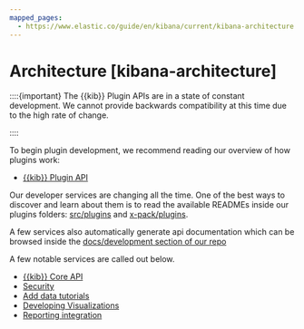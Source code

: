 ```yaml
---
mapped_pages:
  - https://www.elastic.co/guide/en/kibana/current/kibana-architecture.html
---
```


# Architecture [kibana-architecture]

::::{important}
The {{kib}} Plugin APIs are in a state of constant development. We cannot provide backwards compatibility at this time due to the high rate of change.

::::


To begin plugin development, we recommend reading our overview of how plugins work:

* [{{kib}} Plugin API](/extend/kibana-platform-plugin-api.md)

Our developer services are changing all the time. One of the best ways to discover and learn about them is to read the available READMEs inside our plugins folders: [src/plugins](https://github.com/elastic/kibana/tree/master/src/plugins) and [x-pack/plugins](https://github.com/elastic/kibana/tree/master/x-pack/plugins).

A few services also automatically generate api documentation which can be browsed inside the [docs/development section of our repo](https://github.com/elastic/kibana/tree/master/docs/development)

A few notable services are called out below.

* [{{kib}} Core API](/extend/kibana-platform-api.md)
* [Security](/extend/development-security.md)
* [Add data tutorials](/extend/add-data-tutorials.md)
* [Developing Visualizations](/extend/development-visualize-index.md)
* [Reporting integration](/extend/reporting-integration.md)

















